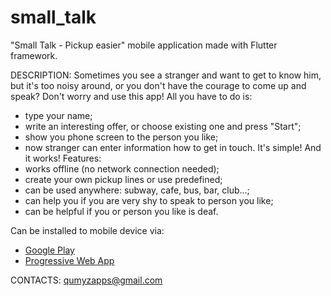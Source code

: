 # small_talk

"Small Talk - Pickup easier" mobile application made with Flutter framework.

DESCRIPTION:
Sometimes you see a stranger and want to get to know him, but it's too noisy around, or you don't have the courage to come up and speak?
Don't worry and use this app! All you have to do is:
- type your name;
- write an interesting offer, or choose existing one and press "Start";
- show you phone screen to the person you like;
- now stranger can enter information how to get in touch.
It's simple! And it works!
Features:
- works offline (no network connection needed);
- create your own pickup lines or use predefined;
- can be used anywhere: subway, cafe, bus, bar, club...;
- can help you if you are very shy to speak to person you like;
- can be helpful if you or person you like is deaf.

Can be installed to mobile device via:
- [Google Play](https://play.google.com/store/apps/details?id=com.qumyz.small_talk)
- [Progressive Web App](https://nukeolay.github.io/smalltalk/)

CONTACTS:
qumyzapps@gmail.com